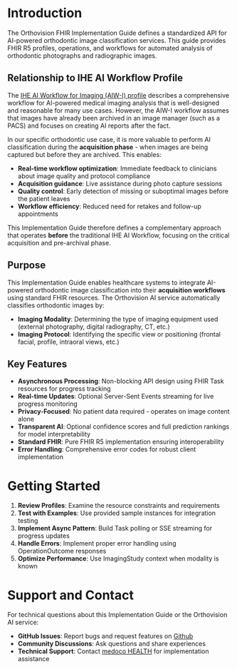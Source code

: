 # Introduction

The Orthovision FHIR Implementation Guide defines a standardized API for AI-powered orthodontic image classification services. This guide provides FHIR R5 profiles, operations, and workflows for automated analysis of orthodontic photographs and radiographic images.

## Relationship to IHE AI Workflow Profile

The [IHE AI Workflow for Imaging (AIW-I) profile](https://profiles.ihe.net/RAD/AIW-I/) describes a comprehensive workflow for AI-powered medical imaging analysis that is well-designed and reasonable for many use cases. However, the AIW-I workflow assumes that images have already been archived in an image manager (such as a PACS) and focuses on creating AI reports after the fact.

In our specific orthodontic use case, it is more valuable to perform AI classification during the **acquisition phase** - when images are being captured but before they are archived. This enables:

- **Real-time workflow optimization**: Immediate feedback to clinicians about image quality and protocol compliance
- **Acquisition guidance**: Live assistance during photo capture sessions
- **Quality control**: Early detection of missing or suboptimal images before the patient leaves
- **Workflow efficiency**: Reduced need for retakes and follow-up appointments

This Implementation Guide therefore defines a complementary approach that operates **before** the traditional IHE AI Workflow, focusing on the critical acquisition and pre-archival phase.

## Purpose

This Implementation Guide enables healthcare systems to integrate AI-powered orthodontic image classification into their **acquisition workflows** using standard FHIR resources. The Orthovision AI service automatically classifies orthodontic images by:

- **Imaging Modality**: Determining the type of imaging equipment used (external photography, digital radiography, CT, etc.)
- **Imaging Protocol**: Identifying the specific view or positioning (frontal facial, profile, intraoral views, etc.)

## Key Features

- **Asynchronous Processing**: Non-blocking API design using FHIR Task resources for progress tracking
- **Real-time Updates**: Optional Server-Sent Events streaming for live progress monitoring  
- **Privacy-Focused**: No patient data required - operates on image content alone
- **Transparent AI**: Optional confidence scores and full prediction rankings for model interpretability
- **Standard FHIR**: Pure FHIR R5 implementation ensuring interoperability
- **Error Handling**: Comprehensive error codes for robust client implementation

# Getting Started

1. **Review Profiles**: Examine the resource constraints and requirements
2. **Test with Examples**: Use provided sample instances for integration testing
3. **Implement Async Pattern**: Build Task polling or SSE streaming for progress updates
4. **Handle Errors**: Implement proper error handling using OperationOutcome responses
5. **Optimize Performance**: Use ImagingStudy context when modality is known

# Support and Contact

For technical questions about this Implementation Guide or the Orthovision AI service:

- **GitHub Issues**: Report bugs and request features on [Github](https://github.com/medoco-health/orthovision-ai-ig/issues)
- **Community Discussions**: Ask questions and share experiences  
- **Technical Support**: Contact [medoco HEALTH](https://medoco.health) for implementation assistance
